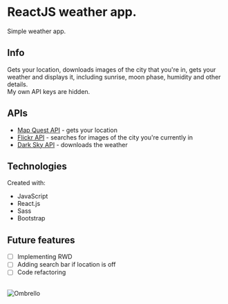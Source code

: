 # ReactJS weather app. 
Simple weather app.

## Info
Gets your location, downloads images of the city that you're in, gets your weather and displays it, including sunrise, moon phase, humidity and other details.</br>  My own API keys are hidden.

## APIs
* [Map Quest API](https://developer.mapquest.com/documentation/) - gets your location
* [Flickr API](https://www.flickr.com/services/api/) - searches for images of the city you're currently in
* [Dark Sky API](https://darksky.net/dev) - downloads the weather

## Technologies
Created with: 
* JavaScript
* React.js
* Sass
* Bootstrap

## Future features
- [ ] Implementing RWD
- [ ] Adding search bar if location is off
- [ ] Code refactoring
</br></br>

![Ombrello](https://im2.ezgif.com/tmp/ezgif-2-219755b79b62.gif)
